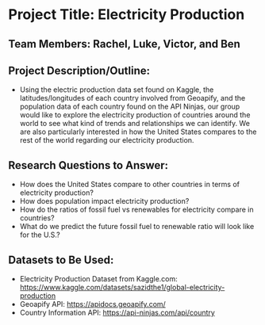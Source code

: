 # Project Title: Electricity Production

## Team Members: Rachel, Luke, Victor, and Ben

## Project Description/Outline:
- Using the electric production data set found on Kaggle, the latitudes/longitudes of each country involved from Geoapify, and the population data of each country found on the API Ninjas, our group would like to explore the electricity production of countries around the world to see what kind of trends and relationships we can identify. We are also particularly interested in how the United States compares to the rest of the world regarding our electricity production. 
## Research Questions to Answer:
- How does the United States compare to other countries in terms of electricity production?
- How does population impact electricity production?
- How do the ratios of fossil fuel vs renewables for electricity compare in countries?
- What do we predict the future fossil fuel to renewable ratio will look like for the U.S.?
## Datasets to Be Used:
- Electricity Production Dataset from Kaggle.com: https://www.kaggle.com/datasets/sazidthe1/global-electricity-production
- Geoapify API: https://apidocs.geoapify.com/
- Country Information API: https://api-ninjas.com/api/country
